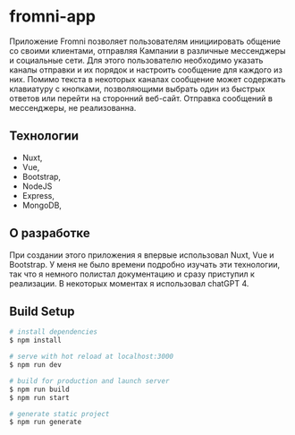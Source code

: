 # fromni-app

Приложение Fromni позволяет пользователям инициировать общение со своими клиентами, отправляя Кампании в различные мессенджеры и социальные сети. Для этого пользователю необходимо указать каналы отправки и их порядок и настроить сообщение для каждого из них. Помимо текста в некоторых каналах сообщение может содержать клавиатуру с кнопками, позволяющими выбрать один из быстрых ответов или перейти на сторонний веб-сайт.
Отправка сообщений в мессенджеры, не реализованна.

## Технологии

- Nuxt,
- Vue,
- Bootstrap,
- NodeJS
- Express,
- MongoDB,

## О разработке

При создании этого приложения я впервые использовал Nuxt, Vue и Bootstrap. У меня не было времени подробно изучать эти технологии, так что я немного полистал документацию и сразу приступил к реализации. В некоторых моментах я использовал chatGPT 4.

## Build Setup

```bash
# install dependencies
$ npm install

# serve with hot reload at localhost:3000
$ npm run dev

# build for production and launch server
$ npm run build
$ npm run start

# generate static project
$ npm run generate
```
